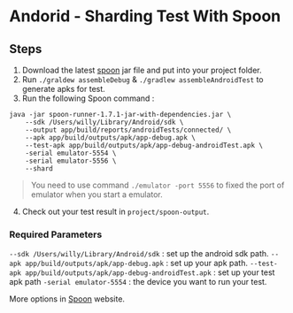 # Andorid - Sharding Test With Spoon

## Steps
1. Download the latest [spoon](https://github.com/square/spoon) jar file and put into your project folder.
2. Run `./graldew assembleDebug` & `./gradlew assembleAndroidTest` to generate apks for test.
3. Run the following Spoon command :
```
java -jar spoon-runner-1.7.1-jar-with-dependencies.jar \
    --sdk /Users/willy/Library/Android/sdk \
    --output app/build/reports/androidTests/connected/ \
    --apk app/build/outputs/apk/app-debug.apk \
    --test-apk app/build/outputs/apk/app-debug-androidTest.apk \
    -serial emulator-5554 \
    -serial emulator-5556 \
    --shard
```

> You need to use command `./emulator -port 5556` to fixed the port of emulator when you start a emulator.

4. Check out your test result in `project/spoon-output`.


### Required Parameters
`--sdk /Users/willy/Library/Android/sdk` : set up the android sdk path.
`--apk app/build/outputs/apk/app-debug.apk` : set up your apk path.
`--test-apk app/build/outputs/apk/app-debug-androidTest.apk` : set up your test apk path
`-serial emulator-5554` : the device you want to run your test.

More options in [Spoon](https://github.com/square/spoon) website.
